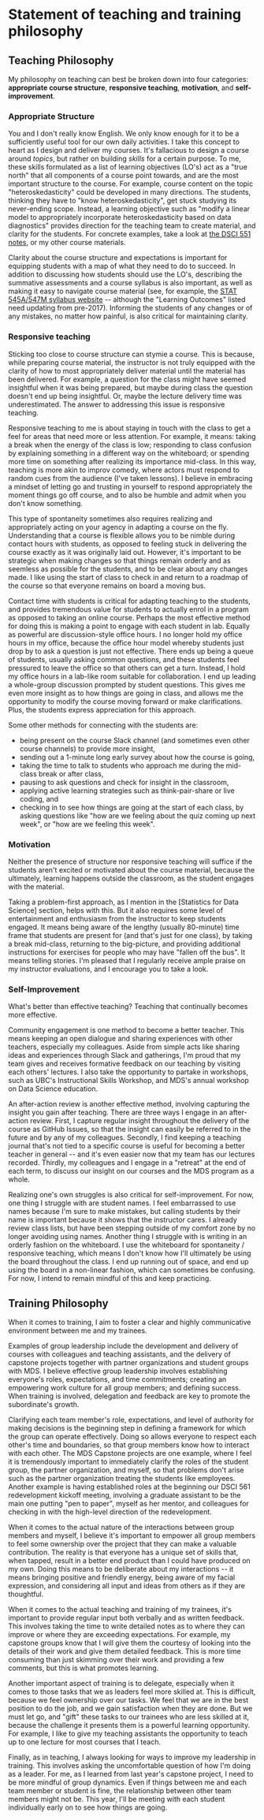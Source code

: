 # Statement of teaching and training philosophy

## Teaching Philosophy

<!-- must provide evidence for excellence in, and commitment to, undergraduate teaching;  -->
<!-- must provide evidence for potential for creating innovative instructional environments.  -->

<!-- I imagine this section to be on how I go about teaching -->



My philosophy on teaching can best be broken down into four categories: __appropriate course structure__, __responsive teaching__, __motivation__, and __self-improvement__.

### Appropriate Structure

You and I don't really know English. We only know enough for it to be a sufficiently useful tool for our own daily activities. I take this concept to heart as I design and deliver my courses. It's fallacious to design a course around _topics_, but rather on building _skills_ for a certain purpose. To me, these skills formulated as a list of learning objectives (LO's) act as a "true north" that all components of a course point towards, and are the most important structure to the course. For example, course content on the topic "heteroskedasticity" could be developed in many directions. The students, thinking they have to "know heteroskedasticity", get stuck studying its never-ending scope. Instead, a learning objective such as "modify a linear model to appropriately incorporate heteroskedasticity based on data diagnostics" provides direction for the teaching team to create material, and clarity for the students. For concrete examples, take a look at [the DSCI 551 notes](https://ubc-mds.github.io/DSCI_551_stat-prob-dsci/lectures/), or my other course materials.

Clarity about the course structure and expectations is important for equipping students with a map of what they need to do to succeed. In addition to discussing how students should use the LO's, describing the summative assessments and a course syllabus is also important, as well as making it easy to navigate course material (see, for example, the [STAT 545A/547M syllabus website](https://stat545.stat.ubc.ca/) -- although the "Learning Outcomes" listed need updating from pre-2017). Informing the students of any changes or of any mistakes, no matter how painful, is also critical for maintaining clarity.

### Responsive teaching

Sticking too close to course structure can stymie a course. This is because, while preparing course material, the instructor is not truly equipped with the clarity of how to most appropriately deliver material until the material has been delivered. For example, a question for the class might have seemed insightful when it was being prepared, but maybe during class the question doesn't end up being insightful. Or, maybe the lecture delivery time was underestimated. The answer to addressing this issue is responsive teaching.

Responsive teaching to me is about staying in touch with the class to get a feel for areas that need more or less attention. For example, it means: taking a break when the energy of the class is low; responding to class confusion by explaining something in a different way on the whiteboard; or spending more time on something after realizing its importance mid-class. In this way, teaching is more akin to improv comedy, where actors must respond to random cues from the audience (I've taken lessons). I believe in embracing a mindset of letting go and trusting in yourself to respond appropriately the moment things go off course, and to also be humble and admit when you don't know something. 

This type of spontaneity sometimes also requires realizing and appropriately acting on your agency in adapting a course on the fly. Understanding that a course is flexible allows you to be nimble during contact hours with students, as opposed to feeling stuck in delivering the course exactly as it was originally laid out. However, it's important to be strategic when making changes so that things remain orderly and as seemless as possible for the students, and to be clear about any changes made. I like using the start of class to check in and return to a roadmap of the course so that everyone remains on board a moving bus.

Contact time with students is critical for adapting teaching to the students, and provides tremendous value for students to actually enrol in a program as opposed to taking an online course. Perhaps the most effective method for doing this is making a point to engage with each student in lab. Equally as powerful are discussion-style office hours. I no longer hold my office hours in my office, because the office hour model whereby students just drop by to ask a question is just not effective. There ends up being a queue of students, usually asking common questions, and these students feel pressured to leave the office so that others can get a turn. Instead, I hold my office hours in a lab-like room suitable for collaboration. I end up leading a whole-group discussion prompted by student questions. This gives me even more insight as to how things are going in class, and allows me the opportunity to modify the course moving forward or make clarifications. Plus, the students express appreciation for this approach.

Some other methods for connecting with the students are:

- being present on the course Slack channel (and sometimes even other course channels) to provide more insight,
- sending out a 1-minute long early survey about how the course is going,
- taking the time to talk to students who approach me during the mid-class break or after class,
- pausing to ask questions and check for insight in the classroom,
- applying active learning strategies such as think-pair-share or live coding, and
- checking in to see how things are going at the start of each class, by asking questions like "how are we feeling about the quiz coming up next week", or "how are we feeling this week".

### Motivation

Neither the presence of structure nor responsive teaching will suffice if the students aren't excited or motivated about the course material, because the ultimately, learning happens outside the classroom, as the student engages with the material.

Taking a problem-first approach, as I mention in the [Statistics for Data Science] section, helps with this. But it also requires some level of entertainment and enthusiasm from the instructor to keep students engaged. It means being aware of the lengthy (usually 80-minute) time frame that students are present for (and that's just for one class), by taking a break mid-class, returning to the big-picture, and providing additional instructions for exercises for people who may have "fallen off the bus". It means telling stories. I'm pleased that I regularly receive ample praise on my instructor evaluations, and I encourage you to take a look.

### Self-Improvement

What's better than effective teaching? Teaching that continually becomes more effective.

Community engagement is one method to become a better teacher. This means keeping an open dialogue and sharing experiences with other teachers, especially my colleagues. Aside from simple acts like sharing ideas and experiences through Slack and gatherings, I'm proud that my team gives and receives formative feedback on our teaching by visiting each others' lectures. I also take the opportunity to partake in workshops, such as UBC's Instructional Skills Workshop, and MDS's annual workshop on Data Science education.

An after-action review is another effective method, involving capturing the insight you gain after teaching. There are three ways I engage in an after-action review. First, I capture regular insight throughout the delivery of the course as GitHub Issues, so that the insight can easily be referred to in the future and by any of my colleagues. Secondly, I find keeping a teaching journal that's not tied to a specific course is useful for becoming a better teacher in general -- and it's even easier now that my team has our lectures recorded. Thirdly, my colleagues and I engage in a "retreat" at the end of each term, to discuss our insight on our courses and the MDS program as a whole.

Realizing one's own struggles is also critical for self-improvement. For now, one thing I struggle with are student names. I feel embarrassed to use names because I'm sure to make mistakes, but calling students by their name is important because it shows that the instructor cares. I already review class lists, but have been stepping outside of my comfort zone by no longer avoiding using names. Another thing I struggle with is writing in an orderly fashion on the whiteboard. I use the whiteboard for spontaneity / responsive teaching, which means I don't know how I'll ultimately be using the board throughout the class. I end up running out of space, and end up using the board in a non-linear fashion, which can sometimes be confusing. For now, I intend to remain mindful of this and keep practicing.

## Training Philosophy

<!-- must provide evidence for ability to work collaboratively as well as independently, and to supervise the work of others -->

<!-- Note to self: I think the work I mention elsewhere in my application acts as evidence for the ability to work independently -->


When it comes to training, I aim to foster a clear and highly communicative environment between me and my trainees.

Examples of group leadership include the development and delivery of courses with colleagues and teaching assistants, and the delivery of capstone projects together with partner organizations and student groups with MDS. I believe effective group leadership involves establishing everyone's roles, expectations, and time commitments; creating an empowering work culture for all group members; and defining success. When training is involved, delegation and feedback are key to promote the subordinate's growth.

Clarifying each team member's role, expectations, and level of authority for making decisions is the beginning step in defining a framework for which the group can operate effectively. Doing so allows everyone to respect each other's time and boundaries, so that group members know how to interact with each other. The MDS Capstone projects are one example, where I feel it is tremendously important to immediately clarify the roles of the student group, the partner organization, and myself, so that problems don't arise such as the partner organization treating the students like employees. Another example is having established roles at the beginning our DSCI 561 redevelopment kickoff meeting, involving a graduate assistant to be the main one putting "pen to paper", myself as her mentor, and colleagues for checking in with the high-level direction of the redevelopment. 

When it comes to the actual nature of the interactions between group members and myself, I believe it's important to empower all group members to feel some ownership over the project that they can make a valuable contribution. The reality is that everyone has a unique set of skills that, when tapped, result in a better end product than I could have produced on my own. Doing this means to be deliberate about my interactions -- it means bringing positive and friendly energy, being aware of my facial expression, and considering all input and ideas from others as if they are thoughtful.

When it comes to the actual teaching and training of my trainees, it's important to provide regular input both verbally and as written feedback. This involves taking the time to write detailed notes as to where they can improve or where they are exceeding expectations. For example, my capstone groups know that I will give them the courtesy of looking into the details of their work and give them detailed feedback. This is more time consuming than just skimming over their work and providing a few comments, but this is what promotes learning.

Another important aspect of training is to delegate, especially when it comes to those tasks that we as leaders feel more skilled at. This is difficult, because we feel ownership over our tasks. We feel that we are in the best position to do the job, and we gain satisfaction when they are done. But we must let go, and "gift" these tasks to our trainees who are less skilled at it, because the challenge it presents them is a powerful learning opportunity. For example, I like to give my teaching assistants the opportunity to teach up to one lecture for most courses that I teach. 

Finally, as in teaching, I always looking for ways to improve my leadership in training. This involves asking the uncomfortable question of how I'm doing as a leader. For me, as I learned from last year's capstone project, I need to be more mindful of group dynamics. Even if things between me and each team member or student is fine, the relationship between other team members might not be. This year, I'll be meeting with each student individually early on to see how things are going.

